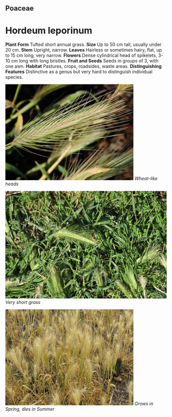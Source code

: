 ## Poaceae
# Hordeum leporinum
 **Plant Form** Tufted short annual grass. **Size** Up to 50 cm tall, usually under 20 cm. **Stem** Upright, narrow. **Leaves** Hairless or sometimes hairy, flat, up to 15 cm long, very narrow. **Flowers** Dense cylindrical head of spikelets, 3-10 cm long with long bristles. **Fruit and Seeds** Seeds in groups of 3, with one awn. **Habitat** Pastures, crops, roadsides, waste areas. **Distinguishing Features** Distinctive as a genus but very hard to distinguish individual species.


![Wheat-like heads](3193_P6103186.jpg)
 *Wheat-like heads* 

![Very short grass](4707_IMG_0945.jpg)
 *Very short grass* 

![Grows in Spring, dies in Summer](34483_DSCF0415.jpg)
 *Grows in Spring, dies in Summer* 

